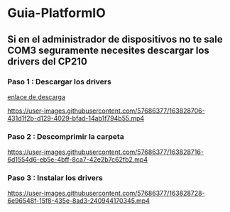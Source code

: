 # Guia-PlatformIO



## Si en el administrador de dispositivos no te sale COM3 seguramente necesites descargar los drivers del CP210

### Paso 1 : Descargar los drivers

[enlace de descarga](https://www.silabs.com/developers/usb-to-uart-bridge-vcp-drivers)

https://user-images.githubusercontent.com/57686377/163828706-431d1f2b-d129-4029-bfad-14ab1f794b55.mp4

### Paso 2 : Descomprimir la carpeta

https://user-images.githubusercontent.com/57686377/163828716-6d1554d6-eb5e-4bff-8ca7-42e2b7c62fb2.mp4

### Paso 3 : Instalar los drivers

https://user-images.githubusercontent.com/57686377/163828728-6e96548f-15f8-435e-8ad3-240944170345.mp4

